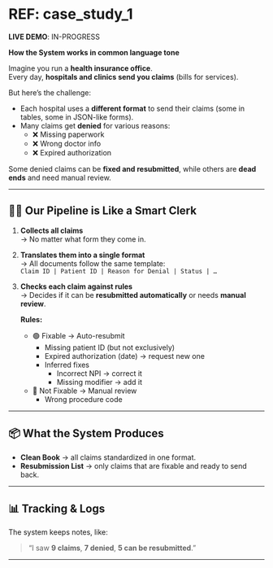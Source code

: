 # REF: case_study_1
**LIVE DEMO**: IN-PROGRESS

**How the System works in common language tone**

Imagine you run a **health insurance office**.  
Every day, **hospitals and clinics send you claims** (bills for services).  

But here’s the challenge:  

- Each hospital uses a **different format** to send their claims (some in tables, some in JSON-like forms).  
- Many claims get **denied** for various reasons:  
  - ❌ Missing paperwork  
  - ❌ Wrong doctor info
  - ❌ Expired authorization  

Some denied claims can be **fixed and resubmitted**, while others are **dead ends** and need manual review.  

---

## 🧑‍💼 Our Pipeline is Like a Smart Clerk

1. **Collects all claims**  
   → No matter what form they come in.  

2. **Translates them into a single format**  
   → All documents follow the same template:  
   `Claim ID | Patient ID | Reason for Denial | Status | …`  

3. **Checks each claim against rules**  
   → Decides if it can be **resubmitted automatically** or needs **manual review**.  

   **Rules:**
   - 🟢 Fixable → Auto-resubmit  
     - Missing patient ID (but not exclusively)
     - Expired authorization (date) → request new one  
     - Inferred fixes
       - Incorrect NPI → correct it
       - Missing modifier → add it  
   - 🔴 Not Fixable → Manual review
     - Wrong procedure code  

---

## 📦 What the System Produces

- **Clean Book** → all claims standardized in one format.  
- **Resubmission List** → only claims that are fixable and ready to send back.  

---

## 📊 Tracking & Logs

The system keeps notes, like:  
> “I saw **9 claims**, **7 denied**, **5 can be resubmitted**.”

---